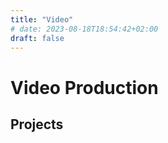 ```yaml
---
title: "Video"
# date: 2023-08-18T18:54:42+02:00
draft: false
---
```

# Video Production

## Projects